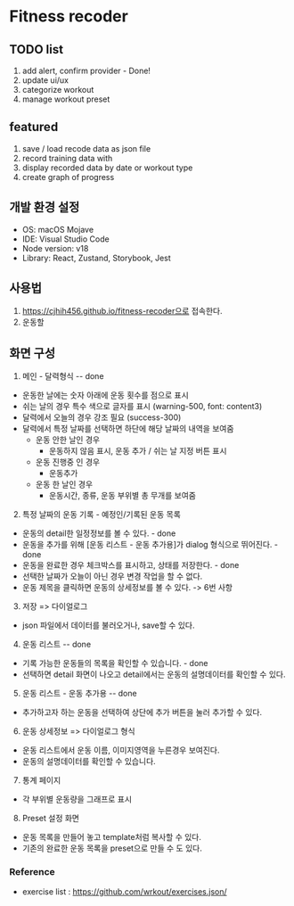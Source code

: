 # Fitness recoder

## TODO list
1. add alert, confirm provider - Done!
3. update ui/ux
4. categorize workout
5. manage workout preset

## featured
1. save / load recode data as json file
2. record training data with 
3. display recorded data by date or workout type
4. create graph of progress

## 개발 환경 설정

* OS: macOS Mojave
* IDE: Visual Studio Code
* Node version: v18
* Library: React, Zustand, Storybook, Jest

## 사용법

1. https://cjhih456.github.io/fitness-recoder으로 접속한다.
2. 운동할 

## 화면 구성
1. 메인 - 달력형식 -- done
  - 운동한 날에는 숫자 아래에 운동 횟수를 점으로 표시
  - 쉬는 날의 경우 특수 색으로 글자를 표시 (warning-500, font: content3)
  - 달력에서 오늘의 경우 강조 필요 (success-300)
  - 달력에서 특정 날짜를 선택하면 하단에 해당 날짜의 내역을 보여줌
    - 운동 안한 날인 경우
      - 운동하지 않음 표시, 운동 추가 / 쉬는 날 지정 버튼 표시
    - 운동 진행중 인 경우
      - 운동추가
    - 운동 한 날인 경우
      - 운동시간, 종류, 운동 부위별 총 무개를 보여줌
2. 특정 날짜의 운동 기록 - 예정인/기록된 운동 목록
  - 운동의 detail한 일정정보를 볼 수 있다. - done
  - 운동을 추가를 위해 [운동 리스트 - 운동 추가용]가 dialog 형식으로 뛰어진다. - done
  - 운동을 완료한 경우 체크박스를 표시하고, 상태를 저장한다. - done
  - 선택한 날짜가 오늘이 아닌 경우 변경 작업을 할 수 없다.
  - 운동 제목을 클릭하면 운동의 상세정보를 볼 수 있다. -> 6번 사항
3. 저장 => 다이얼로그
  - json 파일에서 데이터를 불러오거나, save할 수 있다.
4. 운동 리스트 -- done
  - 기록 가능한 운동들의 목록을 확인할 수 있습니다. - done
  - 선택하면 detail 화면이 나오고 detail에서는 운동의 설명데이터를 확인할 수 있다.
5. 운동 리스트 - 운동 추가용 -- done
  - 추가하고자 하는 운동을 선택하여 상단에 추가 버튼을 눌러 추가할 수 있다.
6. 운동 상세정보 => 다이얼로그 형식
  - 운동 리스트에서 운동 이름, 이미지영역을 누른경우 보여진다.
  - 운동의 설명데이터를 확인할 수 있습니다.
7. 통계 페이지
  - 각 부위별 운동량을 그래프로 표시
8. Preset 설정 화면
  - 운동 목록을 만들어 놓고 template처럼 복사할 수 있다.
  - 기존의 완료한 운동 목록을 preset으로 만들 수 도 있다.


### Reference
- exercise list : https://github.com/wrkout/exercises.json/

